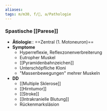 ```yaml
---
aliases: 
tags: m/m30, f/🧠, a/Pathologie
---
```

### Spastische [[Parese]]
- **Ätiologie**:: ==Zentral (1. Motoneuron)==
- **Symptome**
	- Hyperreflexie, Reflexzonenverbreiterung
	- Eutropher Muskel
	- [[Pyramidenbahnzeichen]]
	- Unterschöpfliche Kloni
	- "Massenbewegungen" mehrer Muskeln
- **DD**
	- [[Multiple Sklerose]]
	- [[Hirntumor]]
	- [[Stroke]]
	- [[Intrakranielle Blutung]]
	- Rückenmarksläsion
